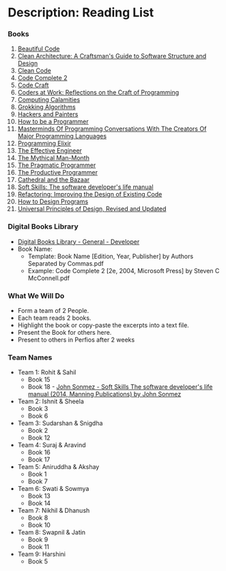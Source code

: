 # Description: Reading List

### Books
1.  [Beautiful Code](https://www.amazon.in/Beautiful-Code-Leading-Programmers-Explain/dp/8184043554/ref=sr_1_1?keywords=Beautiful+Code&qid=1562570295&s=gateway&sr=8-1)
2.  [Clean Architecture: A Craftsman's Guide to Software Structure and Design](https://www.amazon.com/gp/product/0134494164/ref=as_li_tl?ie=UTF8&camp=1789&creative=9325&creativeASIN=0134494164&linkCode=as2&tag=henrmota-20&linkId=229302155b825ba1743017d276957457)
3.  [Clean Code](https://www.amazon.com/gp/product/B001GSTOAM/ref=as_li_tl?ie=UTF8&camp=1789&creative=9325&creativeASIN=B001GSTOAM&linkCode=as2&tag=henrmota-20&linkId=049737894cdaa20b644146572b864180)
4.  [Code Complete 2](https://www.amazon.in/Code-Complete-2ed-Microsoft-Press/dp/9350041243/ref=sr_1_1?keywords=Code+Complete+2&qid=1562570240&s=gateway&sr=8-1)
5.  [Code Craft](https://www.amazon.com/Code-Craft-Practice-Writing-Excellent/dp/1593271190/ref=sr_1_1?keywords=Code+Craft&qid=1562575066&s=books&sr=1-1)
6.  [Coders at Work: Reflections on the Craft of Programming](https://www.amazon.com/gp/product/1430219483/ref=as_li_qf_sp_asin_il_tl?ie=UTF8&camp=1789&creative=9325&creativeASIN=1430219483&linkCode=as2&tag=jwoagisofdev-20&linkId=SFRZQRRNWIX5FGFF)
7.  [Computing Calamities](https://www.amazon.com/Computing-Calamities-Products-Projects-Companies/dp/0130828629/ref=sr_1_1?keywords=Computing+Calamities&qid=1562576600&s=books&sr=1-1)
8.  [Grokking Algorithms](https://www.amazon.com/Grokking-Algorithms-illustrated-programmers-curious/dp/1617292230/ref=sr_1_1?keywords=Grokking+Algorithms&qid=1562567899&s=books&sr=1-1)
9.  [Hackers and Painters](https://www.amazon.com/Hackers-Painters-Big-Ideas-Computer/dp/1449389554/ref=sr_1_1?keywords=Hackers+and+Painters&qid=1562576543&s=books&sr=1-1)
10. [How to be a Programmer](https://www.amazon.com/How-Be-Programmer-Comprehensive-Personal/dp/1440439176/ref=sr_1_1?keywords=How+to+be+a+programmer&qid=1562570159&s=books&sr=1-1)
11. [Masterminds Of Programming Conversations With The Creators Of Major Programming Languages](https://www.amazon.in/Masterminds-Programming-Conversations-Creators-Languages/dp/8184047029/ref=sr_1_1?keywords=Masterminds+of+programming&qid=1562570394&s=gateway&sr=8-1)
12. [Programming Elixir](https://www.amazon.com/Programming-Elixir-1-6-Functional-Concurrent/dp/1680502999/ref=sr_1_1?keywords=Programming+Elixir&qid=1562567822&s=books&sr=1-1)
13. [The Effective Engineer](https://www.amazon.in/Effective-Engineer-Engineering-Disproportionate-Meaningful/dp/0996128107/ref=sr_1_1?keywords=The+effective+Engineer&qid=1562570448&s=gateway&sr=8-1)
14. [The Mythical Man-Month](https://www.amazon.in/Mythical-Man-Month-Software-Engineering-Anniversary/dp/0201835959/ref=sr_1_1?crid=2TN15L5MF1XU9&keywords=the+mythical+man+month&qid=1562570488&s=gateway&sprefix=The+mythical+%2Caps%2C293&sr=8-1)
15. [The Pragmatic Programmer](https://www.amazon.in/Pragmatic-Programmer-Andrew-Hunt/dp/8131722422/ref=sr_1_1?crid=2GTAMYS2PM2BX&keywords=pragmatic+programmer&qid=1562570615&s=gateway&sprefix=Pragmatic+Progra%2Caps%2C361&sr=8-1)
16. [The Productive Programmer](https://www.amazon.in/Productive-Programmer-Theory-Practice-OReilly/dp/0596519788/ref=sr_1_1?keywords=productive+programmer&qid=1562570645&s=gateway&sr=8-1)
17. [Cathedral and the Bazaar](https://www.amazon.in/Cathedral-Bazaar-Eric-S-Raymond/dp/1607962284/ref=sr_1_1_sspa?crid=122VWF5S9N21X&keywords=cathedral+and+the+bazaar&qid=1562570924&s=gateway&sprefix=Cathedral+and+the+%2Caps%2C296&sr=8-1-spons&psc=1)
18. [Soft Skills: The software developer's life manual](https://www.amazon.com/gp/product/1617292397/ref=as_li_tl?ie=UTF8&camp=1789&creative=390957&creativeASIN=1617292397&linkCode=as2&tag=makithecompsi-20&linkId=YNX4566EEVSNF3IL)
19. [Refactoring: Improving the Design of Existing Code](https://www.amazon.in/Refactoring-Improving-Design-Existing-Code/dp/8131734668/ref=sr_1_1?keywords=refactoring%3A+improving+the+design+of+existing+code&qid=1562583522&s=gateway&sr=8-1)
20. [How to Design Programs](https://www.amazon.in/How-Design-Programs-Introduction-Programming/dp/0262062186/ref=sr_1_1?keywords=How+to+Design+Programs&qid=1562583568&s=gateway&sr=8-1)
21. [Universal Principles of Design, Revised and Updated](https://www.amazon.in/Universal-Principles-Design-Revised-Updated/dp/1592535879/ref=sr_1_1?keywords=Universal+Principles+of+Design%2C+Revised+and+Updated&qid=1562583651&s=gateway&sr=8-1)

### Digital Books Library
* [Digital Books Library - General - Developer](https://drive.google.com/drive/folders/183LwCKlPN5PCuiUcABfFj0R7qS8QDeTX?usp=sharing)
* Book Name: 
    - Template: Book Name [Edition, Year, Publisher] by Authors Separated by Commas.pdf 
    - Example: Code Complete 2 [2e, 2004, Microsoft Press] by Steven C McConnell.pdf

### What We Will Do
* Form a team of 2 People.
* Each team reads 2 books.
* Highlight the book or copy-paste the excerpts into a text file.
* Present the Book for others here.
* Present to others in Perfios after 2 weeks

### Team Names
* Team 1: Rohit & Sahil
    - Book 15
    - Book 18 - [John Sonmez - Soft Skills The software developer's life manual (2014, Manning Publications) by John Sonmez](https://drive.google.com/file/d/1WrToDBOf21ATHv9zjFTqE_lL7WESLgn-/view?usp=sharing)
* Team 2: Ishnit & Sheela
    - Book 3
    - Book 6
* Team 3: Sudarshan & Snigdha
    - Book 2
    - Book 12
* Team 4: Suraj & Aravind
    - Book 16
    - Book 17
* Team 5: Aniruddha & Akshay
    - Book 1
    - Book 7
* Team 6: Swati & Sowmya
    - Book 13
    - Book 14
* Team 7: Nikhil & Dhanush
    - Book 8
    - Book 10
* Team 8: Swapnil & Jatin
    - Book 9
    - Book 11
* Team 9: Harshini
    - Book 5
